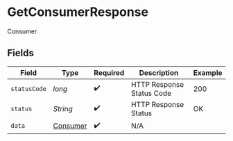 # GetConsumerResponse

Consumer


## Fields

| Field                                           | Type                                            | Required                                        | Description                                     | Example                                         |
| ----------------------------------------------- | ----------------------------------------------- | ----------------------------------------------- | ----------------------------------------------- | ----------------------------------------------- |
| `statusCode`                                    | *long*                                          | :heavy_check_mark:                              | HTTP Response Status Code                       | 200                                             |
| `status`                                        | *String*                                        | :heavy_check_mark:                              | HTTP Response Status                            | OK                                              |
| `data`                                          | [Consumer](../../models/components/Consumer.md) | :heavy_check_mark:                              | N/A                                             |                                                 |